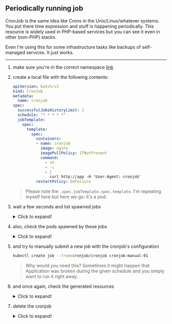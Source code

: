 ## Periodically running job

CronJob is the same idea like Crons in the Unix/Linux/whatever systems.
You put there time expression and stuff is happening periodically.
This resource is widely used in PHP-based services but you can see it
even in other (non-PHP) stacks.

Even I'm using this for some infrastructure tasks like backups
of self-managed services. It just works.

---

1. make sure you're in the correct namespace [link](./00_single_pod.md)

2. create a local file with the following contents:

    ```yaml
    apiVersion: batch/v1
    kind: CronJob
    metadata:
      name: cronjob
    spec:
      successfulJobsHistoryLimit: 2
      schedule: "* * * * *"
      jobTemplate:
        spec:
          template:
            spec:
              containers:
              - name: cronjob
                image: nginx
                imagePullPolicy: IfNotPresent
                command:
                  - sh
                  - -c
                  - |
                    curl http://app -H 'User-Agent: cronjob'
              restartPolicy: OnFailure
    ```

    > Please note the `.spec.jobTemplate.spec.template`. I'm repeating myself here but here we go: it's a pod.

3. wait a few seconds and list spawned jobs

    <details>
    <summary>Click to expand!</summary>

    ```bash
    kubectl get job
    ```
    </details>

4. also, check the pods spawned by these jobs

    <details>
    <summary>Click to expand!</summary>

    ```bash
    kubectl get pods
    ```
    </details>

5. and try to manually submit a new job with the cronjob's configuration

    ```bash
    kubectl create job --from=cronjob/cronjob cronjob-manual-01
    ```

    > Why would you need this? Sometimes it might happen that
    > Application was broken during the given schedule and you
    > simply want to run it right away.

6. and once again, check the generated resources

    <details>
    <summary>Click to expand!</summary>

    ```bash
    kubectl get jobs
    kubectl get pods
    ```
    </details>

7. delete the cronjob

    <details>
    <summary>Click to expand!</summary>

    ```bash
    kubectl delete cj cronjob
    ```
    </details>

